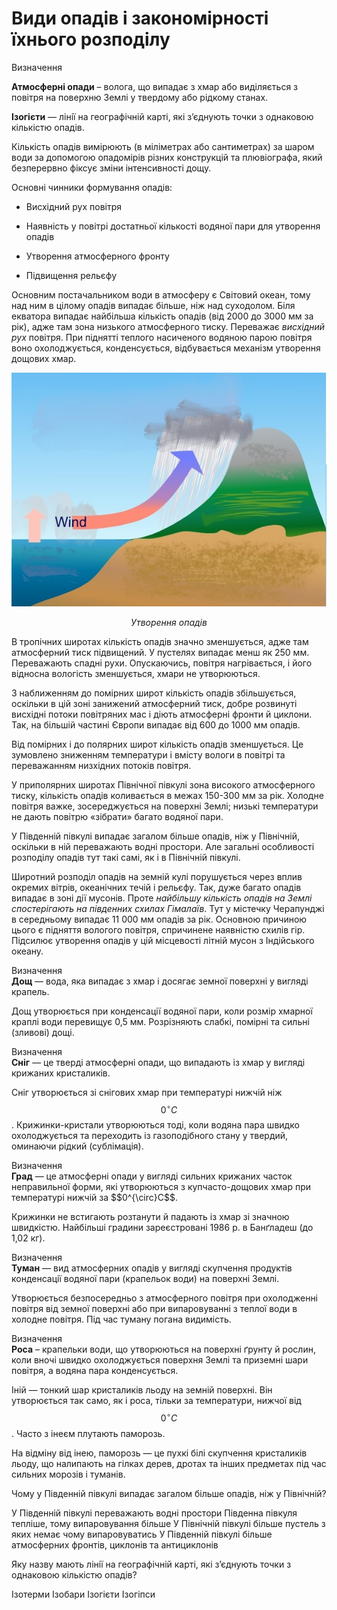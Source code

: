 Види опадiв i закономiрностi їхнього розподiлу
=====================================

<div class="eoz-wrap">
<span class="eoz">Визначення</span>
<div class="eoz-text">
<p><b>Атмосфернi опади</b> – волога, що випадає з хмар або видiляється
з повiтря на поверхню Землi у твердому або рiдкому станах.</p>
<b>Iзогiєти</b> — лiнiї на географiчнiй картi, якi з’єднують точки з однаковою кiлькiстю опадiв.
</div>
</div>

Кількість опадів вимірюють (в міліметрах або сантиметрах)
за шаром води за допомогою <span class="p1">опадомірів</span> різних конструкцій
та <span class="p1">плювіографа</span>, який безперервно фіксує зміни інтенсивності дощу.

Основні чинники формування опадів:

-   Висхідний рух повітря

-   Наявність у повітрі достатньої кількості водяної пари для утворення опадів

-   Утворення атмосферного фронту

-   Підвищення рельєфу

Основним постачальником води в атмосферу є Світовий океан, тому над ним
в цілому опадів випадає більше, ніж над суходолом. <span class="p1">Біля екватора</span>
випадає найбільша кількість опадів (від 2000 до 3000 мм за рік), адже
там зона низького атмосферного тиску. Переважає *висхідний рух* повітря.
При піднятті теплого насиченого водяною парою повітря воно
охолоджується, конденсується, відбувається механізм утворення дощових
хмар.

<div align="center">
<img src="13.png">
<p><i>Утворення опадів</i></p>
</div>

<span class="p1">В тропічних широтах</span> кількість опадів значно зменшується, адже там
атмосферний тиск підвищений. У пустелях випадає менш як 250 мм.
Переважають спадні рухи. Опускаючись, повітря нагрівається, і його
відносна вологість зменшується, хмари не утворюються.

З наближенням до <span class="p1">помірних широт</span> кількість опадів збільшується,
оскільки в цій зоні занижений атмосферний тиск, добре розвинуті висхідні
потоки повітряних мас і діють атмосферні фронти й циклони. Так, на
більшій частині Європи випадає від 600 до 1000 мм опадів.

<span class="p1">Від помірних і до полярних широт</span> кількість опадів зменшується. Це
зумовлено зниженням температури і вмісту вологи в повітрі та
переважанням низхідних потоків повітря.

У <span class="p1">приполярних широтах</span> Північної півкулі зона високого атмосферного
тиску, кількість опадів коливається в межах 150-300 мм за рік. Холодне
повітря важке, зосереджується на поверхні Землі; низькі температури не
дають повітрю «зібрати» багато водяної пари.

У <span class="p1">Південній півкулі</span> випадає загалом більше опадів, ніж у Північній,
оскільки в ній переважають водні простори. Але загальні особливості
розподілу опадів тут такі самі, як і в Північній півкулі.

Широтний розподіл опадів на земній кулі порушується через вплив окремих
вітрів, океанічних течій і рельєфу. Так, дуже багато опадів випадає в
зоні дії мусонів. Проте *найбільшу кількість опадів на Землі спостерігають на південних схилах Гімалаїв*. Тут у містечку Черапунджі в
середньому випадає 11 000 мм опадів за рік. Основною причиною цього є
підняття вологого повітря, спричинене наявністю схилів гір. Підсилює
утворення опадів у цій місцевості літній мусон з Індійського океану.

<div class="eoz-wrap">
<span class="eoz">Визначення</span>
<div class="eoz-text">
<b>Дощ</b> — вода, яка випадає з хмар i досягає земної поверхнi у виглядi крапель.
</div>
</div>

Дощ утворюється при конденсації водяної пари, коли розмір хмарної краплі води перевищує 0,5 мм. Розрізняють <span class="p1">слабкі</span>, <span class="p1">помірні</span> та <span class="p1">сильні</span> (зливові) дощі.

<div class="eoz-wrap">
<span class="eoz">Визначення</span>
<div class="eoz-text">
<b>Снiг</b> — це твердi атмосфернi опади, що випадають iз хмар у виглядi
крижаних кристаликiв.
</div>
</div>

Сніг утворюється зі снігових хмар при температурі нижчій ніж
$$0^{\circ}С$$. Крижинки-кристали утворюються тоді, коли водяна пара
швидко охолоджується та переходить із газоподібного стану у твердий,
оминаючи рідкий (сублімація).

<div class="eoz-wrap">
<span class="eoz">Визначення</span>
<div class="eoz-text">
<b>Град</b> — це атмосфернi опади у виглядi сильних крижаних часток
неправильної форми, якi утворюються з купчасто-дощових хмар
при температурi нижчiй за $$0^{\circ}С$$.
</div>
</div>

Крижинки не встигають розтанути й падають із хмар зі значною швидкістю.
Найбільші градини зареєстровані 1986 р. в Банґладеш (до 1,02 кг).

<div class="eoz-wrap">
<span class="eoz">Визначення</span>
<div class="eoz-text">
<b>Туман</b> — вид атмосферних опадiв у виглядi скупчення продуктiв
конденсацiї водяної пари (крапельок води) на поверхнi Землi.
</div>
</div>

Утворюється безпосередньо з атмосферного повітря при охолодженні повітря
від земної поверхні або при випаровуванні з теплої води в холодне
повітря. Під час туману погана видимість.

<div class="eoz-wrap">
<span class="eoz">Визначення</span>
<div class="eoz-text">
<b>Роса</b> – крапельки води, що утворюються на поверхнi ґрунту й рослин, коли вночi швидко охолоджується поверхня Землi та приземнi
шари повiтря, а водяна пара конденсується.
</div>
</div>

<span class="p1">Іній</span> — тонкий шар кристаликів льоду на земній поверхні. Він
утворюється так само, як і роса, тільки за температури, нижчої від
$$0^{\circ}С$$. Часто з інеєм плутають паморозь.

На відміну від інею, <span class="p1">паморозь</span> — це пухкі білі скупчення кристаликів
льоду, що налипають на гілках дерев, дротах та інших предметах під час сильних морозів і туманів.

<quiz>
<question>
<p>Чому у Південній півкулі випадає загалом більше опадів, ніж у Північній?</p>
<answer correct>У Південній півкулі переважають водні простори</answer>
<answer>Південна півкуля тепліше, тому випаровування більше</answer>
<answer>У Північній півкулі більше пустель з яких немає чому випаровуватись</answer>
<answer>У Південній півкулі більше атмосферних фронтів, циклонів та антициклонів</answer>
</question>
<question>
<p>Яку назву мають лiнiї на географічній карті, якi з’єднують точки з однаковою кiлькiстю опадiв?</p>
<answer>Ізотерми</answer>
<answer>Ізобари</answer>
<answer correct>Ізогієти</answer>
<answer>Ізогіпси</answer>
</question>
</quiz>
